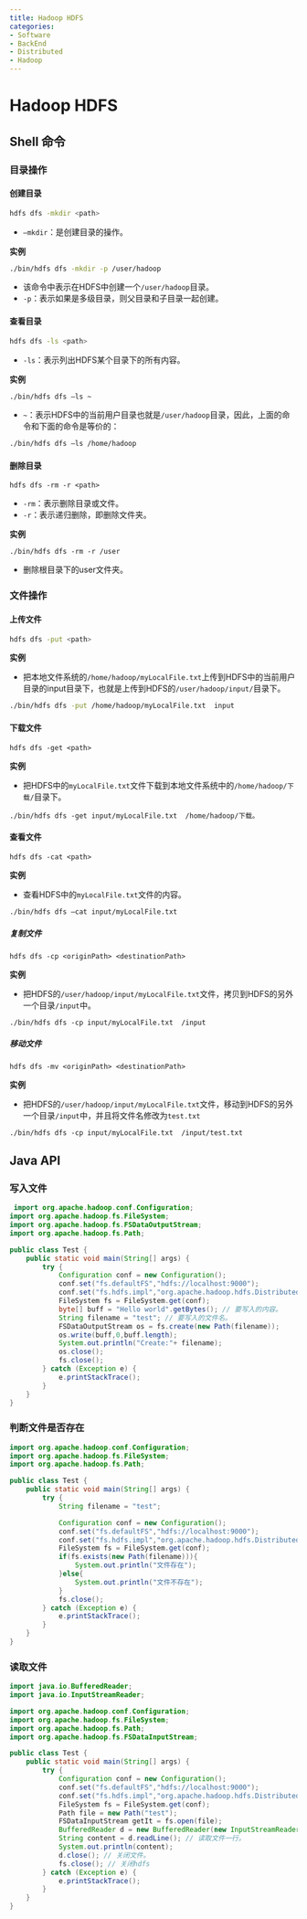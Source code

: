 ```yaml
---
title: Hadoop HDFS
categories:
- Software
- BackEnd
- Distributed
- Hadoop
---
```

# Hadoop HDFS

## Shell 命令

### 目录操作

#### 创建目录

```bash
hdfs dfs -mkdir <path>
```

- `–mkdir`：是创建目录的操作。

**实例**

```bash
./bin/hdfs dfs -mkdir -p /user/hadoop
```

- 该命令中表示在HDFS中创建一个`/user/hadoop`目录。
- `-p`：表示如果是多级目录，则父目录和子目录一起创建。

#### 查看目录

```bash
hdfs dfs -ls <path>
```

- `-ls`：表示列出HDFS某个目录下的所有内容。

**实例**

```bash
./bin/hdfs dfs –ls ~
```

- `~`：表示HDFS中的当前用户目录也就是`/user/hadoop`目录，因此，上面的命令和下面的命令是等价的：

```bash
./bin/hdfs dfs –ls /home/hadoop
```

#### 删除目录

```
hdfs dfs -rm -r <path>
```

- `-rm`：表示删除目录或文件。
- `-r`：表示递归删除，即删除文件夹。

**实例**

```
./bin/hdfs dfs -rm -r /user
```

- 删除根目录下的user文件夹。

### 文件操作

#### 上传文件

```bash
hdfs dfs -put <path>
```

**实例**

- 把本地文件系统的`/home/hadoop/myLocalFile.txt`上传到HDFS中的当前用户目录的input目录下，也就是上传到HDFS的`/user/hadoop/input/`目录下。

```bash
./bin/hdfs dfs -put /home/hadoop/myLocalFile.txt  input
```

#### 下载文件

```
hdfs dfs -get <path>
```

**实例**

- 把HDFS中的`myLocalFile.txt`文件下载到本地文件系统中的`/home/hadoop/下载/`目录下。

```
./bin/hdfs dfs -get input/myLocalFile.txt  /home/hadoop/下载。
```

#### 查看文件

```
hdfs dfs -cat <path>
```

**实例**

- 查看HDFS中的`myLocalFile.txt`文件的内容。

```bash
./bin/hdfs dfs –cat input/myLocalFile.txt
```

##### 复制文件

```
hdfs dfs -cp <originPath> <destinationPath>
```

**实例**

- 把HDFS的`/user/hadoop/input/myLocalFile.txt`文件，拷贝到HDFS的另外一个目录`/input`中。

```
./bin/hdfs dfs -cp input/myLocalFile.txt  /input
```

##### 移动文件

```
hdfs dfs -mv <originPath> <destinationPath>
```

**实例**

- 把HDFS的`/user/hadoop/input/myLocalFile.txt`文件，移动到HDFS的另外一个目录`/input`中，并且将文件名修改为`test.txt`

```
./bin/hdfs dfs -cp input/myLocalFile.txt  /input/test.txt
```

## Java API

### 写入文件

```java
 import org.apache.hadoop.conf.Configuration;
import org.apache.hadoop.fs.FileSystem;
import org.apache.hadoop.fs.FSDataOutputStream;
import org.apache.hadoop.fs.Path;

public class Test {
    public static void main(String[] args) {
        try {
            Configuration conf = new Configuration();
            conf.set("fs.defaultFS","hdfs://localhost:9000");
            conf.set("fs.hdfs.impl","org.apache.hadoop.hdfs.DistributedFileSystem");
            FileSystem fs = FileSystem.get(conf);
            byte[] buff = "Hello world".getBytes(); // 要写入的内容。
            String filename = "test"; // 要写入的文件名。
            FSDataOutputStream os = fs.create(new Path(filename));
            os.write(buff,0,buff.length);
            System.out.println("Create:"+ filename);
            os.close();
            fs.close();
        } catch (Exception e) {
            e.printStackTrace();
        }
    }
}
```

### 判断文件是否存在

```java
import org.apache.hadoop.conf.Configuration;
import org.apache.hadoop.fs.FileSystem;
import org.apache.hadoop.fs.Path;

public class Test {
    public static void main(String[] args) {
        try {
            String filename = "test";

            Configuration conf = new Configuration();
            conf.set("fs.defaultFS","hdfs://localhost:9000");
            conf.set("fs.hdfs.impl","org.apache.hadoop.hdfs.DistributedFileSystem");
            FileSystem fs = FileSystem.get(conf);
            if(fs.exists(new Path(filename))){
                System.out.println("文件存在");
            }else{
                System.out.println("文件不存在");
            }
            fs.close();
        } catch (Exception e) {
            e.printStackTrace();
        }
    }
}
```

### 读取文件

```java
import java.io.BufferedReader;
import java.io.InputStreamReader;

import org.apache.hadoop.conf.Configuration;
import org.apache.hadoop.fs.FileSystem;
import org.apache.hadoop.fs.Path;
import org.apache.hadoop.fs.FSDataInputStream;

public class Test {
    public static void main(String[] args) {
        try {
            Configuration conf = new Configuration();
            conf.set("fs.defaultFS","hdfs://localhost:9000");
            conf.set("fs.hdfs.impl","org.apache.hadoop.hdfs.DistributedFileSystem");
            FileSystem fs = FileSystem.get(conf);
            Path file = new Path("test");
            FSDataInputStream getIt = fs.open(file);
            BufferedReader d = new BufferedReader(new InputStreamReader(getIt));
            String content = d.readLine(); // 读取文件一行。
            System.out.println(content);
            d.close(); // 关闭文件。
            fs.close(); // 关闭hdfs
        } catch (Exception e) {
            e.printStackTrace();
        }
    }
}
```

